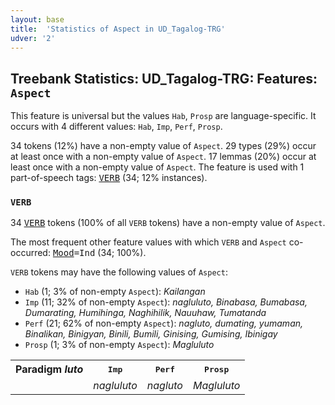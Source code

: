 ```yaml
---
layout: base
title:  'Statistics of Aspect in UD_Tagalog-TRG'
udver: '2'
---
```


## Treebank Statistics: UD_Tagalog-TRG: Features: `Aspect`

This feature is universal but the values `Hab`, `Prosp` are language-specific.
It occurs with 4 different values: `Hab`, `Imp`, `Perf`, `Prosp`.

34 tokens (12%) have a non-empty value of `Aspect`.
29 types (29%) occur at least once with a non-empty value of `Aspect`.
17 lemmas (20%) occur at least once with a non-empty value of `Aspect`.
The feature is used with 1 part-of-speech tags: <tt><a href="tl_trg-pos-VERB.html">VERB</a></tt> (34; 12% instances).

### `VERB`

34 <tt><a href="tl_trg-pos-VERB.html">VERB</a></tt> tokens (100% of all `VERB` tokens) have a non-empty value of `Aspect`.

The most frequent other feature values with which `VERB` and `Aspect` co-occurred: <tt><a href="tl_trg-feat-Mood.html">Mood</a></tt><tt>=Ind</tt> (34; 100%).

`VERB` tokens may have the following values of `Aspect`:

* `Hab` (1; 3% of non-empty `Aspect`): <em>Kailangan</em>
* `Imp` (11; 32% of non-empty `Aspect`): <em>nagluluto, Binabasa, Bumabasa, Dumarating, Humihinga, Naghihilik, Nauuhaw, Tumatanda</em>
* `Perf` (21; 62% of non-empty `Aspect`): <em>nagluto, dumating, yumaman, Binalikan, Binigyan, Binili, Bumili, Ginising, Gumising, Ibinigay</em>
* `Prosp` (1; 3% of non-empty `Aspect`): <em>Magluluto</em>

<table>
  <tr><th>Paradigm <i>luto</i></th><th><tt>Imp</tt></th><th><tt>Perf</tt></th><th><tt>Prosp</tt></th></tr>
  <tr><td><tt></tt></td><td><em>nagluluto</em></td><td><em>nagluto</em></td><td><em>Magluluto</em></td></tr>
</table>

